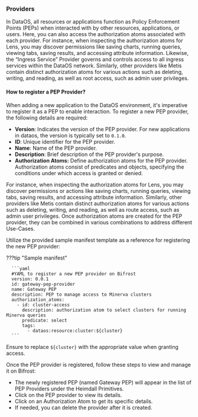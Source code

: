 
### **Providers**

In DataOS, all resources or applications function as Policy Enforcement Points (PEPs) when interacted with by other resources, applications, or users. Here, you can also access the authorization atoms associated with each provider. For instance, when inspecting the authorization atoms for Lens, you may discover permissions like saving charts, running queries, viewing tabs, saving results, and accessing attribute information. Likewise, the “Ingress Service” Provider governs and controls access to all ingress services within the DataOS network. Similarly, other providers like Metis contain distinct authorization atoms for various actions such as deleting, writing, and reading, as well as root access, such as admin user privileges.

#### **How to register a PEP Provider?**

When adding a new application to the DataOS environment, it's imperative to register it as a PEP to enable interaction. To register a new PEP provider, the following details are required:

- **Version**: Indicates the version of the PEP provider. For new applications in dataos, the version is typically set to `0.1.0`.
- **ID**: Unique identifier for the PEP provider.
- **Name**: Name of the PEP provider.
- **Description**: Brief description of the PEP provider's purpose.
- **Authorization Atoms:** Define authorization atoms for the PEP provider. Authorization atoms consist of predicates and objects, specifying the conditions under which access is granted or denied.

For instance, when inspecting the authorization atoms for Lens, you may discover permissions or actions like saving charts, running queries, viewing tabs, saving results, and accessing attribute information. Similarly, other providers like Metis contain distinct authorization atoms for various actions such as deleting, writing, and reading, as well as route access, such as admin user privileges. Once authorization atoms are created for the PEP provider, they can be combined in various combinations to address different Use-Cases.

Utilize the provided sample manifest template as a reference for registering the new PEP provider:

???tip "Sample manifest"

      ```yaml
      #YAML to register a new PEP provider on Bifrost
      version: 0.0.1
      id: gateway-pep-provider
      name: Gateway PEP
      description: PEP to manage access to Minerva clusters
      authorization_atoms:
        - id: cluster-access
          description: authorization atom to select clusters for running Minerva queries
          predicate: select
          tags: 
            - dataos:resource:cluster:${cluster}
      ```

Ensure to replace `${cluster}` with the appropriate value when granting access.

Once the PEP provider is registered, follow these steps to view and manage it on Bifrost:

- The newly registered PEP (named Gateway PEP) will appear in the list of PEP Providers under the Heimdall Primitives.
- Click on the PEP provider to view its details.
- Click on an Authorization Atom to get its specific details.
- If needed, you can delete the provider after it is created.